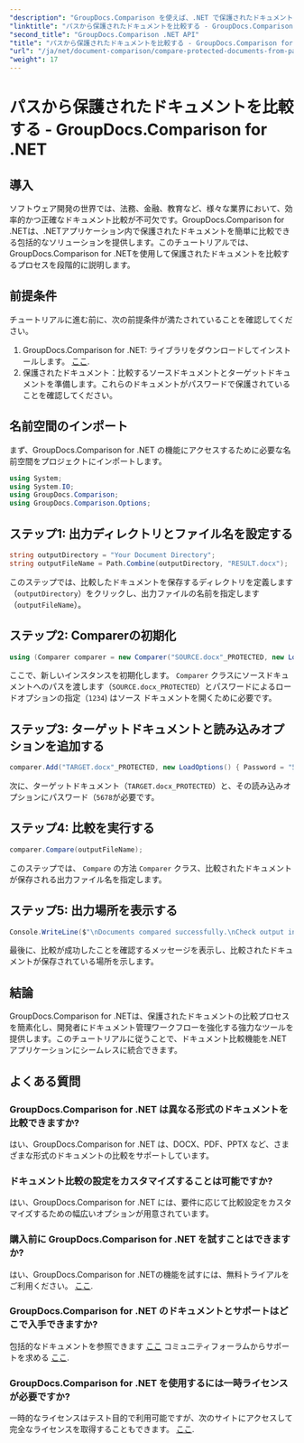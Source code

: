 ```yaml
---
"description": "GroupDocs.Comparison を使えば、.NET で保護されたドキュメントを簡単に比較し、シームレスな統合を実現できます。ドキュメント管理ワークフローを強化します。"
"linktitle": "パスから保護されたドキュメントを比較する - GroupDocs.Comparison for .NET"
"second_title": "GroupDocs.Comparison .NET API"
"title": "パスから保護されたドキュメントを比較する - GroupDocs.Comparison for .NET"
"url": "/ja/net/document-comparison/compare-protected-documents-from-path/"
"weight": 17
---
```


# パスから保護されたドキュメントを比較する - GroupDocs.Comparison for .NET

## 導入
ソフトウェア開発の世界では、法務、金融、教育など、様々な業界において、効率的かつ正確なドキュメント比較が不可欠です。GroupDocs.Comparison for .NETは、.NETアプリケーション内で保護されたドキュメントを簡単に比較できる包括的なソリューションを提供します。このチュートリアルでは、GroupDocs.Comparison for .NETを使用して保護されたドキュメントを比較するプロセスを段階的に説明します。
## 前提条件
チュートリアルに進む前に、次の前提条件が満たされていることを確認してください。
1. GroupDocs.Comparison for .NET: ライブラリをダウンロードしてインストールします。 [ここ](https://releases。groupdocs.com/comparison/net/).
2. 保護されたドキュメント：比較するソースドキュメントとターゲットドキュメントを準備します。これらのドキュメントがパスワードで保護されていることを確認してください。

## 名前空間のインポート
まず、GroupDocs.Comparison for .NET の機能にアクセスするために必要な名前空間をプロジェクトにインポートします。
```csharp
using System;
using System.IO;
using GroupDocs.Comparison;
using GroupDocs.Comparison.Options;
```

## ステップ1: 出力ディレクトリとファイル名を設定する
```csharp
string outputDirectory = "Your Document Directory";
string outputFileName = Path.Combine(outputDirectory, "RESULT.docx");
```
このステップでは、比較したドキュメントを保存するディレクトリを定義します（`outputDirectory`）をクリックし、出力ファイルの名前を指定します（`outputFileName`）。
## ステップ2: Comparerの初期化
```csharp
using (Comparer comparer = new Comparer("SOURCE.docx"_PROTECTED, new LoadOptions(){ Password = "1234" }))
```
ここで、新しいインスタンスを初期化します。 `Comparer` クラスにソースドキュメントへのパスを渡します（`SOURCE.docx_PROTECTED`）とパスワードによるロードオプションの指定（`1234`) はソース ドキュメントを開くために必要です。
## ステップ3: ターゲットドキュメントと読み込みオプションを追加する
```csharp
comparer.Add("TARGET.docx"_PROTECTED, new LoadOptions() { Password = "5678" });
```
次に、ターゲットドキュメント（`TARGET.docx_PROTECTED`）と、その読み込みオプションにパスワード（`5678`が必要です。
## ステップ4: 比較を実行する
```csharp
comparer.Compare(outputFileName);
```
このステップでは、 `Compare` の方法 `Comparer` クラス、比較されたドキュメントが保存される出力ファイル名を指定します。
## ステップ5: 出力場所を表示する
```csharp
Console.WriteLine($"\nDocuments compared successfully.\nCheck output in {Directory.GetCurrentDirectory()}.");
```
最後に、比較が成功したことを確認するメッセージを表示し、比較されたドキュメントが保存されている場所を示します。

## 結論
GroupDocs.Comparison for .NETは、保護されたドキュメントの比較プロセスを簡素化し、開発者にドキュメント管理ワークフローを強化する強力なツールを提供します。このチュートリアルに従うことで、ドキュメント比較機能を.NETアプリケーションにシームレスに統合できます。
## よくある質問
### GroupDocs.Comparison for .NET は異なる形式のドキュメントを比較できますか?
はい、GroupDocs.Comparison for .NET は、DOCX、PDF、PPTX など、さまざまな形式のドキュメントの比較をサポートしています。
### ドキュメント比較の設定をカスタマイズすることは可能ですか?
はい、GroupDocs.Comparison for .NET には、要件に応じて比較設定をカスタマイズするための幅広いオプションが用意されています。
### 購入前に GroupDocs.Comparison for .NET を試すことはできますか?
はい、GroupDocs.Comparison for .NETの機能を試すには、無料トライアルをご利用ください。 [ここ](https://releases。groupdocs.com/).
### GroupDocs.Comparison for .NET のドキュメントとサポートはどこで入手できますか?
包括的なドキュメントを参照できます [ここ](https://tutorials.groupdocs.com/comparison/net/) コミュニティフォーラムからサポートを求める [ここ](https://forum。groupdocs.com/c/comparison/12).
### GroupDocs.Comparison for .NET を使用するには一時ライセンスが必要ですか?
一時的なライセンスはテスト目的で利用可能ですが、次のサイトにアクセスして完全なライセンスを取得することもできます。 [ここ](https://purchase。groupdocs.com/buy).